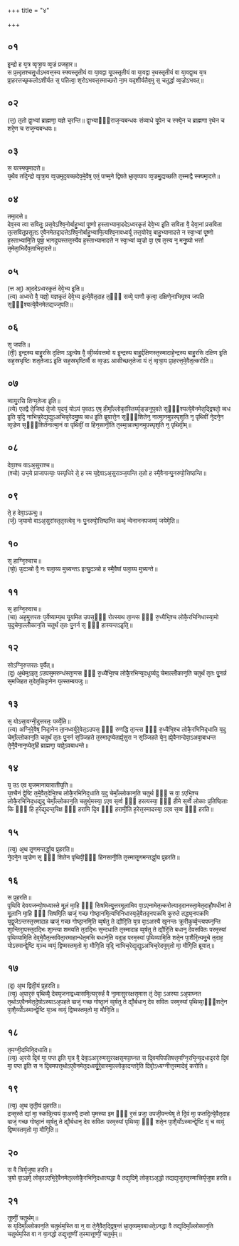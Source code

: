 +++
title = "४"

+++
## ०१
इ᳘न्द्रो ह य᳘त्र व्वृत्रा᳘य व्व᳘ज्रं प्रजहा᳘र॥  
स प्र᳘त्दृतश्चतु᳘र्धाऽभवत्त᳘स्य स्फ्यस्तृ᳘तीयं वा या᳘वद्वा यू᳘पस्तृ᳘तीयं वा या᳘वद्वा र᳘थस्तृ᳘तीयं वा या᳘वद्वा᳘थ य᳘त्र प्रा᳘हरत्तच्छ᳘कलोऽशीर्यत स᳘ पतित्वा᳘ श᳘रोऽभवत्त᳘स्माच्छरो ना᳘म यद᳘शीर्यतैव᳘मु स᳘ चतुर्द्धा व्व᳘ज्रोऽभवत्॥  
## ०२
(त्त᳘) त᳘तो द्वा᳘भ्यां ब्राह्मणा᳘ यज्ञे च᳘रन्ति॥ 
द्वा᳘भ्याᳫँ᳭राज᳘न्यबन्धवः संव्याधे यू᳘पेन च स्फ्ये᳘न च ब्राह्मणा र᳘थेन च शरे᳘ण च राज᳘न्यबन्धवः॥  
## ०३
स यत्स्फ्य᳘मादत्ते॥  
य᳘थैव तदि᳘न्द्रो व्वृत्रा᳘य व्व᳘ज्रमुद᳘यच्छदेव᳘मे᳘वैष᳘ एतं᳘ पाप्म᳘ने द्विषते भ्रा᳘तृव्याय व्व᳘ज्रमु᳘द्यच्छति त᳘स्माद्वै स्फ्यमा᳘दत्ते॥  
## ०४
तमा᳘दत्ते॥  
देव᳘स्य त्वा सवितुः᳘ प्रस᳘वेऽश्वि᳘नोर्बाहु᳘भ्यां पू᳘ष्णो ह᳘स्ताभ्यामा᳘ददेऽध्वरकृ᳘तं देवे᳘भ्य इ᳘ति सविता वै᳘ देवा᳘नां प्रसविता त᳘त्सवितृ᳘प्रसूतऽ ए᳘वैनमेतदा᳘दत्तेऽश्वि᳘नोर्बाहु᳘भ्यामि᳘त्यश्वि᳘नावध्वर्यू तत्त᳘योरेव᳘ बाहु᳘भ्यामादत्ते न स्वा᳘भ्यां पू᳘ष्णो ह᳘स्ताभ्यामि᳘ति पूषा᳘ भागदुघस्तत्त᳘स्यैव ह᳘स्ताभ्यामादत्ते न स्वा᳘भ्यां व्व᳘ज्रो वा᳘ एष त᳘स्य न᳘ मनु᳘ष्यो भर्त्ता त᳘मेता᳘भिर्देव᳘ताभिरा᳘दत्ते॥  
## ०५
(त्त आ᳘) आ᳘ददेऽध्वरकृ᳘तं देवे᳘भ्य इ᳘ति॥  
(त्य) अध्वरो वै᳘ यज्ञो᳘ यज्ञकृ᳘तं देवे᳘भ्य इ᳘त्ये᳘वैत᳘दाह त᳘ᳫँ᳘ सव्ये᳘ पाणौ कृत्वा᳘ दक्षिणे᳘नाभिमृ᳘श्य जपति स᳘ᳫं᳘श्यत्ये᳘वैनमेतद्यज्ज᳘पति॥  
## ०६
स᳘ जपति॥  
(ती᳘) इ᳘न्द्रस्य बाहु᳘रसि द᳘क्षिण ऽइ᳘त्येष वै᳘ व्वी᳘र्य्यवत्तमो य इ᳘न्द्रस्य बाहु᳘र्द्दक्षिणस्त᳘स्मादाहे᳘न्द्रस्य बाहु᳘रसि दक्षिण इ᳘ति सह᳘स्रभृष्टिः शत᳘तेजाऽ इ᳘ति सह᳘स्रभृष्टिर्व्वै स व्व᳘ज्रऽ आसीच्छत᳘तेजा यं तं᳘ व्वृत्रा᳘य प्रा᳘हरत्त᳘मे᳘वैत᳘त्करोति॥  
## ०७
व्वायु᳘रसि तिग्म᳘तेजा इ᳘ति॥  
(त्ये) एतद्वै ते᳘जिष्ठं ते᳘जो य᳘दयं᳘ योऽयं प᳘वतऽ एष᳘ हीमाँ᳘ल्लोकां᳘स्तिर्य्य᳘ङ्ङनुप᳘वते स᳘ᳫँ᳘श्यत्ये᳘वैनमेत᳘द्द्विषतो᳘ व्वध इ᳘ति य᳘दि᳘ नाभिच᳘रेद्य᳘द्युऽअभिच᳘रेदमु᳘ष्य व्वध इ᳘ति ब्रूयात्ते᳘न स᳘ᳫं᳘शितेन᳘ नात्मा᳘नमुपस्पृश᳘ति न᳘ पृथिवीं ने᳘दने᳘न व्व᳘ज्रेण स᳘ᳫँ᳘शितेनात्मा᳘नं वा पृथिवीं᳘ वा हिन᳘सानी᳘ति त᳘स्मा᳘न्नात्मा᳘नमुपस्पृश᳘ति न᳘ पृथिवी᳘म्॥  
## ०८
देवा᳘श्च वाऽअ᳘सुराश्च॥  
(श्चो) उभ᳘ये प्राजापत्याः᳘ पस्पृधिरे ते᳘ ह स्म य᳘द्देवाऽअ᳘सुराञ्ज᳘यन्ति त᳘तो ह स्मै᳘वैनान्पु᳘नरुपो᳘त्तिष्ठन्ति॥  
## ०९
ते᳘ ह देवा᳘ऽऊचुः॥  
(र्ज᳘) ज᳘यामो वाऽअ᳘सुरांस्त᳘त᳘स्त्वेव᳘ नः पु᳘नरुपो᳘त्तिष्ठन्ति कथं᳘ न्वेनाननपजय्यं᳘ जयेमे᳘ति॥  
## १०
स᳘ हाग्नि᳘रुवाच॥  
(चो᳘) उ᳘दञ्चो वै᳘ नः पला᳘य्य मुच्यन्तऽ इत्यु᳘दञ्चो ह स्मै᳘वैषां पला᳘य्य मुच्यन्ते॥  
## ११
स᳘ हाग्नि᳘रुवाच॥  
(चा) अह᳘मुत्तरतः प᳘र्येष्याम्य᳘थ यू᳘यमित उपस᳘ᳫँ᳘ रोत्स्यथ ता᳘न्त्स ᳫँ᳭ रु᳘ध्यैभि᳘श्च लोकै᳘रभिनिधास्या᳘मो य᳘दुचेमा᳘ल्लोँकान᳘ति चतुर्थं त᳘तः पु᳘नर्न स᳘ ᳫँ᳘ हास्यन्तऽइ᳘ति᳘॥  
## १२
सोऽग्नि᳘रुत्तरतः प᳘र्यैत्॥  
(द᳘) अ᳘थेम᳘ऽइत᳘ ऽउपस᳘मरुन्धंस्ता᳘न्त्स ᳫँ᳭ रु᳘ध्यैभि᳘श्च लोकै᳘रभिन्य᳘दधुर्य्यदु चेमाल्लोँकान᳘ति चतुर्थं त᳘तः पु᳘नर्न्न स᳘मजिहत त᳘देत᳘न्निदा᳘नेन य᳘त्स्तम्बयजुः॥  
## १३
स᳘ योऽसा᳘वग्नी᳘दुत्तरतः᳘ पर्य्ये᳘ति॥  
(त्य) अग्नि᳘रे᳘वैष᳘ निदा᳘नेन ता᳘नध्वर्युरे᳘वेत᳘ऽउपस᳘ ᳫँ᳘ रुणद्धि ता᳘न्त्स ᳫँ᳭ रु᳘ध्यैभि᳘श्च लोकै᳘रभिनिद᳘धाति य᳘दु चेमाँ᳘ल्लोकान᳘ति चतुर्थं त᳘तः पु᳘नर्न स᳘ञ्जिहते त᳘स्माद᳘प्येतर्ह्य᳘सुरा न स᳘ञ्जिहते ये᳘न᳘ ह्ये᳘वैनान्देवा᳘ऽअवा᳘बाधन्त ते᳘नै᳘वैनान᳘प्येत᳘र्हि ब्राह्मणा᳘ यज्ञे᳘ऽवबाधन्ते॥  
## १४
य᳘ उऽ एव य᳘जमानायारातीय᳘ति॥  
य᳘श्चैनं द्वे᳘ष्टि त᳘मे᳘वैत᳘देभि᳘श्च लोकै᳘रभिनिद᳘धाति य᳘दु चेमाँ᳘ल्लोकान᳘ति चतुर्थ ᳫँ᳭ स वा᳘ ऽएभि᳘श्च लोकै᳘रभिनिद᳘धद्य᳘दु चेमाँ᳘ल्लोकान᳘ति चतुर्थ᳘मस्या᳘  ऽएव स᳘र्व्व ᳫँ᳭ हरत्यस्या᳘ ᳫँ᳘ हीमे स᳘र्व्वे लोकाः प्र᳘तिष्ठिताः कि ᳫँ᳭ हि ह᳘रेद्य᳘दन्त᳘रिक्ष ᳫँ᳭ हरामि दि᳘व ᳫँ᳭ हरामी᳘ति ह᳘रेत्त᳘स्मादस्या᳘ ऽएव स᳘व्व ᳫँ᳭ हरति॥  
## १५
(त्य᳘) अ᳘थ तृ᳘णमन्तर्द्धा᳘य प्र᳘हरति॥  
ने᳘दने᳘न व्व᳘ज्रेण स᳘ ᳫँ᳘ शितेन पृथिवी᳘ᳫं᳘ हिनसानी᳘ति त᳘स्मात्तृ᳘णमन्तर्द्धा᳘य प्र᳘हरति॥  
## १६
स प्र᳘हरति॥  
पृ᳘थिवि देवयजन्यो᳘षध्यास्ते मू᳘लं मा᳘हि ᳫँ᳭ सिषमित्यु᳘त्तरमूलामिव वा᳘ऽएनामेत᳘त्करोत्याद᳘दानस्ता᳘मेत᳘दाहौ᳘षधीनां ते मू᳘लानि मा᳘हि ᳫँ᳭ सिषमि᳘ति व्व्रजं᳘ गच्छ गोष्ठा᳘नमि᳘त्यभिनिधास्य᳘न्ने᳘वैतद᳘नपक्रमि कुरुते तद्ध्य᳘नपक्रमि य᳘द्व्र᳘जेऽन्तस्त᳘स्मादाह व्व्रजं᳘ गच्छ गोष्ठा᳘नमि᳘ति व्व᳘र्षतु ते द्यौरि᳘ति य᳘त्र वा᳘ऽअस्यै ख᳘नन्तः क्रूरीकुर्व्व᳘न्त्यपघ्न᳘न्ति शा᳘न्तिरा᳘पस्त᳘दद्भिः शा᳘न्त्या शमयति त᳘दद्भिः स᳘न्दधाति त᳘स्मादाह व्व᳘र्षतु ते द्यौरि᳘ति बधान᳘ देवसवितः परम᳘स्यां पृथिव्यामि᳘ति देव᳘मे᳘वैत᳘त्सविता᳘रमाहान्धेत᳘मसि बधाने᳘ति यदा᳘ह परम᳘स्यां पृथिव्यामि᳘ति शते᳘न पा᳘शैरि᳘त्यमु᳘चे त᳘दाह᳘ योऽस्मान्द्वे᳘ष्टि य᳘ञ्च व्वयं᳘ द्विष्मस्तम᳘तो मा᳘ मौगि᳘ति य᳘दि᳘ नाभिच᳘रेद्य᳘द्युऽअभिच᳘रेदमुम᳘तो मा᳘ मौगि᳘ति ब्रूयात्॥  
## १७
(द᳘) अ᳘थ द्विती᳘यं प्र᳘हरति॥  
(त्य᳘) अ᳘पार᳘रुं पृथिव्यै᳘ देवय᳘जनाद्वध्यासमि᳘त्यर᳘रुर्ह वै ना᳘मासुररक्षस᳘मास तं᳘ देवा᳘ ऽअस्या ऽअ᳘पाघ्नत त᳘थोऽए᳘वैनमेत᳘दे᳘षोऽस्याऽअ᳘पहते व्व्रजं᳘ गच्छ गोष्ठा᳘नं व्व᳘र्षतु ते द्यौ᳘र्बधान᳘ देव सवितः परम᳘स्यां पृथिव्या᳘ᳫं᳘शते᳘न पा᳘शै᳘र्य्योऽस्मान्द्वे᳘ष्टि य᳘ञ्च व्वयं᳘ द्विष्मस्तम᳘तो मा᳘ मौगि᳘ति॥  
## १८
त᳘मग्नी᳘दभिनि᳘दधाति॥  
(त्य᳘) अ᳘ररो दि᳘वं मा᳘ पप्त इ᳘ति य᳘त्र वै᳘ देवा᳘ऽअर᳘रुमसुररक्षस᳘मपा᳘घ्नत स दि᳘वमपिपतिषत्त᳘मग्नि᳘रभि᳘न्य᳘दधाद᳘ररो दि᳘वं मा᳘ पप्त इ᳘ति स न दि᳘वमपत्त᳘थोऽए᳘वैनमेत᳘दध्वर्यु᳘रे᳘वास्मा᳘ल्लोका᳘दन्तरे᳘ति दिवो᳘ऽध्यग्नीत्त᳘स्मादेवं᳘ करोति॥  
## १९
(त्य᳘) अ᳘थ तृती᳘यं प्र᳘हरति॥  
द्रप्स᳘स्ते द्यां मा᳘ स्कन्नि᳘त्ययं वा᳘अस्यै᳘ द्रप्सो य᳘मस्या इम ᳫँ᳭ र᳘सं प्रजा᳘ उपजी᳘वन्त्येष᳘ ते दि᳘वं मा᳘ पप्तदि᳘त्ये᳘वैत᳘दाह व्व्रजं᳘ गच्छ गोष्ठा᳘नं व्व᳘र्षतु ते द्यौ᳘र्बधान᳘ देव सवितः परम᳘स्यां पृथिव्या᳘ ᳫं᳘ शते᳘न पा᳘शै᳘र्योऽस्मान्द्वे᳘ष्टि यं᳘ च व्वयं᳘ द्विष्मस्तम᳘तो मा᳘ मौगि᳘ति॥  
## २०
स वै त्रिर्य᳘जुषा हरति॥  
त्र᳘यो वा᳘ऽइमे᳘ लोका᳘ऽएभि᳘रे᳘वैनमेत᳘ल्लोकै᳘रभिनि᳘दधात्यद्धा वै तद्य᳘दिमे᳘ लोका᳘ऽअ᳘द्धो तद्यद्य᳘जुस्त᳘स्मात्त्रिर्य᳘जुषा हरति॥  
## २१
तूष्णीं᳘ चतुर्थम्॥  
स य᳘दिमाँ᳘ल्लोकान᳘ति चतुर्थम᳘स्ति वा न᳘ वा ते᳘नै᳘वैत᳘द्द्विष᳘न्तं भ्रा᳘तृव्यम᳘वबाधते᳘ऽनद्धा वै तद्य᳘दिमाँ᳘ल्लोकान᳘ति चतुर्थम᳘स्ति वा न वा᳘नद्धो तद्य᳘त्तूष्णीं त᳘स्मात्तूष्णीं᳘ चतुर्थ᳘म्॥  
